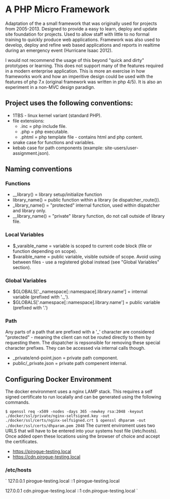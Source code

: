 # A PHP Micro Framework

Adaptation of the a small framework that was originally used for projects from 2005-2013. Designed to provide a easy to learn, deploy and update site foundation for projects. Used to allow staff with little to no formal training to quickly produce web applications. Framework was also used to develop, deploy and refine web based applications and reports in realtime during an emergency event (Hurricane Isaac 2012).

I would not recommend the usage of this beyond "quick and dirty" prototypes or learning. This does not support many of the features required in a modern enterprise application. This is more an exercise in how frameworks work and how an imperitive design could be used with the features of php 7.x (original framework was written in php 4/5). It is also an experiment in a non-MVC design paradign.

## Project uses the following conventions:
- 1TBS - linux kernel variant (standard PHP).
- file extensions: 
	+ .inc = php include file.
	+ .php = php executable.
	+ .phtml = php template file - contains html and php content.
- snake case for functions and variables.
- kebab case for path components (example: site-users/user-assignment.json).

## Naming conventions
### Functions
- __library() = library setup/initialize function
- library_name() = public function within a library (ie dispatcher_route()).
- _library_name() = "protected" internal function, used within dispatcher and library only. 
- __library_name() = "private" library function, do not call outside of library file.

### Local Variables
- $\_varaible_name =  variable is scoped to current code block (file or function depending on scope). 
- $varaible_name = public variable, visible outside of scope. Avoid using between files - use a registered global instead (see "Global Variables" section).

### Global Variables
- $GLOBALS['.\_namespace[::namespace].library.name'] = internal variable (prefixed with '.\_').
- $GLOBALS['.namespace[::namespace].library.name'] = public variable (prefixed with '.')

### Path 
Any parts of a path that are prefixed with a '_' character are considered "protected" - meaning the client can not be routed directly to them by requesting them. The dispatcher is repsonsible for removing these special character prefixes. They can be accessed via internal calls though.
- _private/end-point.json = private path component.
- public/_private.json = private path compenent internal.


## Configuring Docker Environment
The docker environment uses a nginx LAMP stack. This requires a self signed certificate to run localally and can be generated using the following commands.

`
$ openssl req -x509 -nodes -days 365 -newkey rsa:2048 -keyout ./docker/ssl/private/nginx-selfsigned.key -out ./docker/ssl/certs/nginx-selfsigned.crt
$ openssl dhparam -out ./docker/ssl/certs/dhparam.pem 2048
`
The current enviroment uses two URLS that will have to be entered into your systems host file (/etc/hosts). Once added open these locations using the browser of choice and accept the certificates.
- https://pirogue-testing.local
- https://cdn.pirogue-testing.local


### /etc/hosts
`
127.0.0.1 pirogue-testing.local
::1 pirogue-testing.local

127.0.0.1 cdn.pirogue-testing.local
::1 cdn.pirogue-testing.local
`




